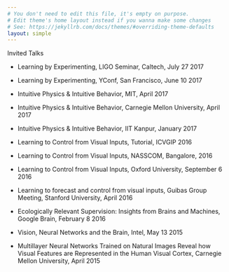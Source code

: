 ```yaml
---
# You don't need to edit this file, it's empty on purpose.
# Edit theme's home layout instead if you wanna make some changes
# See: https://jekyllrb.com/docs/themes/#overriding-theme-defaults
layout: simple
---
```


Invited Talks

- Learning by Experimenting, LIGO Seminar, Caltech, July 27 2017

- Learning by Experimenting, YConf, San Francisco, June 10 2017

- Intuitive Physics & Intuitive Behavior, MIT, April 2017

- Intuitive Physics & Intuitive Behavior, Carnegie Mellon University, April 2017

- Intuitive Physics & Intuitive Behavior, IIT Kanpur, January 2017

- Learning to Control from Visual Inputs, Tutorial, ICVGIP 2016

- Learning to Control from Visual Inputs, NASSCOM, Bangalore, 2016

- Learning to Control from Visual Inputs, Oxford University, September 6 2016

- Learning to forecast and control from visual inputs, Guibas Group Meeting, Stanford University, April 2016

- Ecologically Relevant Supervision: Insights from Brains and Machines, Google Brain, February 8 2016

- Vision, Neural Networks and the Brain, Intel, May 13 2015

- Multillayer Neural Networks Trained on Natural Images Reveal
how Visual Features are Represented in the Human Visual Cortex,
Carnegie Mellon University, April 2015
